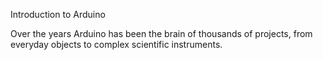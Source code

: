 Introduction to Arduino

Over the years Arduino has been the brain of thousands of projects, from everyday objects to complex scientific instruments.